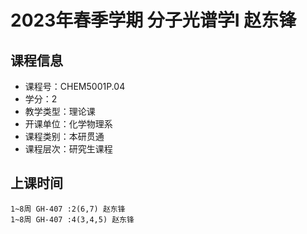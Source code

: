 # 2023年春季学期 分子光谱学I 赵东锋






## 课程信息

- 课程号：CHEM5001P.04
- 学分：2
- 教学类型：理论课
- 开课单位：化学物理系
- 课程类别：本研贯通
- 课程层次：研究生课程

## 上课时间

```
1~8周 GH-407 :2(6,7) 赵东锋
1~8周 GH-407 :4(3,4,5) 赵东锋
```

